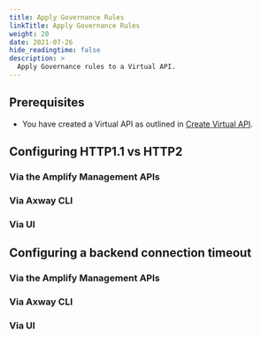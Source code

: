 ```yaml
---
title: Apply Governance Rules
linkTitle: Apply Governance Rules
weight: 20
date: 2021-07-26
hide_readingtime: false
description: >
  Apply Governance rules to a Virtual API.
---
```


<Definition>

## Prerequisites

* You have created a Virtual API as outlined in [Create Virtual API](/docs/usage/create/index.html).

## Configuring HTTP1.1 vs HTTP2

### Via the Amplify Management APIs

### Via Axway CLI

### Via UI

## Configuring a backend connection timeout

### Via the Amplify Management APIs

### Via Axway CLI

### Via UI
